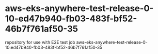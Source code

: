 # aws-eks-anywhere-test-release-0-10-ed47b940-fb03-483f-bf52-46b7f761af50-35
repository for use with E2E test job aws-eks-anywhere-test-release-0-10:ed47b940-fb03-483f-bf52-46b7f761af50-35
